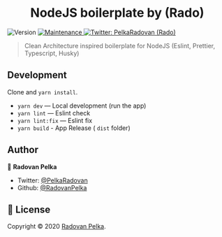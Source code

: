 <h1 align="center">NodeJS boilerplate by (Rado)</h1>
<p>
  <img alt="Version" src="https://img.shields.io/badge/version-1.0.0-blue.svg?cacheSeconds=2592000" />
  <a href="https://github.com/RadovanPelka/NodeJS-Boilerplate/graphs/commit-activity">
    <img alt="Maintenance" src="https://img.shields.io/badge/Maintained%3F-yes-green.svg" target="_blank" />
  </a>
  <a href="https://twitter.com/PelkaRadovan">
    <img alt="Twitter: PelkaRadovan (Rado)" src="https://img.shields.io/twitter/follow/PelkaRadovan.svg?style=social" target="_blank" />
  </a>
</p>

> Clean Architecture inspired boilerplate for NodeJS (Eslint, Prettier, Typescript, Husky)

## Development

Clone and `yarn install`.

- `yarn dev` — Local development (run the app)
- `yarn lint` — Eslint check
- `yarn lint:fix` — Eslint fix
- `yarn build` - App Release ( `dist` folder)

## Author

👤 **Radovan Pelka**

- Twitter: [@PelkaRadovan](https://twitter.com/PelkaRadovan)
- Github: [@RadovanPelka](https://github.com/RadovanPelka)

## 📝 License

Copyright © 2020 [Radovan Pelka](https://github.com/RadovanPelka).<br />
